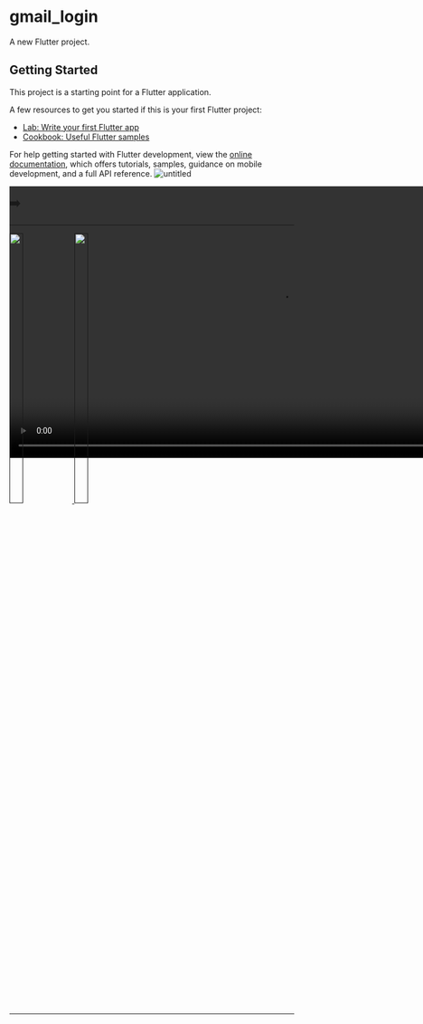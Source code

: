 # gmail_login

A new Flutter project.

## Getting Started

This project is a starting point for a Flutter application.

A few resources to get you started if this is your first Flutter project:

- [Lab: Write your first Flutter app](https://docs.flutter.dev/get-started/codelab)
- [Cookbook: Useful Flutter samples](https://docs.flutter.dev/cookbook)

For help getting started with Flutter development, view the
[online documentation](https://docs.flutter.dev/), which offers tutorials,
samples, guidance on mobile development, and a full API reference.
![untitled](https://github.com/Prafulpatnecha/gmail_login/assets/144161200/c098765f-be1a-4c23-8ccf-f6573c454409)

<video autoplay loop style="width:100%; height: auto; position:absolute; z-index: -1;">
<source src="https://github.com/Prafulpatnecha/gmail_login/assets/144161200/c098765f-be1a-4c23-8ccf-f6573c454409" type="video/mp4" />
</video>
<h2>➡️ </h2>
<hr>
<p>
<a href ="">
<img src="https://github.com/Prafulpatnecha/gmail_login/assets/144161200/772e463f-f193-4961-bfd7-0e629c309fe7" width="22%" Height="35%">
<img src="https://github.com/Prafulpatnecha/gmail_login/assets/144161200/58f96508-68b3-4d40-8c66-e10d38a25885" width="22%" Height="35%">
</a>
</p>
<hr>
